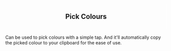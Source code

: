 <h2 style="display: flex; justify-content: center; align-items: center; padding: 25px; border: 1px solid white;">Pick Colours</h2>

<span>Can be used to pick colours with a simple tap. And it'll automatically copy the picked colour to your clipboard for the ease of use.</span>